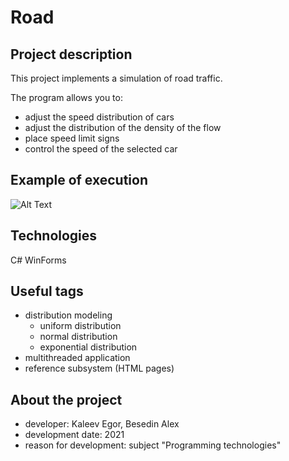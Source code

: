 # Road

## Project description

This project implements a simulation of road traffic. 

The program allows you to: 
- adjust the speed distribution of cars
- adjust the distribution of the density of the flow
- place speed limit signs
- control the speed of the selected car

## Example of execution
 
![Alt Text](roadExample.gif)

## Technologies

C# WinForms

## Useful tags
- distribution modeling
    - uniform distribution
    - normal distribution
    - exponential distribution
- multithreaded application
- reference subsystem (HTML pages)

## About the project

- developer: Kaleev Egor, Besedin Alex
- development date: 2021
- reason for development: subject "Programming technologies"